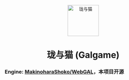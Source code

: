 <p align="center">
  <a href="https://long.reincarnatey.net/lym/"><img src="https://long.reincarnatey.net/static/hi.png" width="100" height="100" alt="珑与猫"></a>
</p>
<div align="center">

# 珑与猫 (Galgame)

</div>

### Engine: [MakinoharaShoko/WebGAL](https://github.com/MakinoharaShoko/WebGAL)，本项目开源
